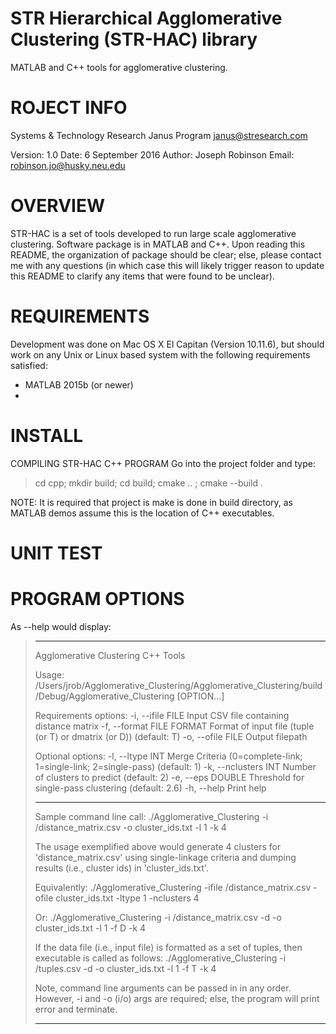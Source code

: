 STR Hierarchical Agglomerative Clustering (STR-HAC) library
============================================================
MATLAB and C++ tools for agglomerative clustering.

ROJECT INFO
============

Systems & Technology Research
Janus Program <janus@stresearch.com>

Version: 1.0
Date:    6 September 2016
Author: Joseph Robinson
Email: robinson.jo@husky.neu.edu

OVERVIEW
============

STR-HAC is a set of tools developed to run large scale agglomerative clustering.
Software package is in MATLAB and C++. Upon reading this README, the organization of package
should be clear; else, please contact me with any questions (in which case this will likely 
trigger reason to update this README to clarify any items that were found to be unclear).

REQUIREMENTS
============
Development was done on Mac OS X El Capitan (Version 10.11.6), but should work on any Unix or Linux based system with the following requirements satisfied:

- MATLAB 2015b (or newer)
- 

INSTALL
============
COMPILING STR-HAC C++ PROGRAM
Go into the project folder and type:
>  cd cpp; mkdir build; cd build; cmake .. ; cmake --build .

NOTE: It is required that project is make is done in build directory, as MATLAB demos assume this is the location of C++ executables.

UNIT TEST
=============






PROGRAM OPTIONS
================
As --help would display:
> ************************************************************************
> Agglomerative Clustering C++ Tools
> 
> Usage:
> /Users/jrob/Agglomerative_Clustering/Agglomerative_Clustering/build/Debug/Agglomerative_Clustering [OPTION...]
> 
> Requirements options:
> -i, --ifile     FILE          Input CSV file containing distance matrix
> -f, --format     FILE FORMAT  Format of input file (tuple (or T) or dmatrix (or D)) (default: T)
> -o, --ofile     FILE          Output filepath
> 
> Optional options:
> -l, --ltype     INT     Merge Criteria (0=complete-link; 1=single-link; 2=single-pass) (default: 1)
> -k, --nclusters INT     Number of clusters to predict (default: 2)
> -e, --eps       DOUBLE  Threshold for single-pass clustering (default: 2.6)
> -h, --help              Print help
> ************************************************************************
> 
> Sample command line call:
> ./Agglomerative_Clustering -i <DATADIR>/distance_matrix.csv -o <OUTDIR>cluster_ids.txt -l 1 -k 4
> 
> The usage exemplified above would generate 4 clusters for 'distance_matrix.csv' using single-linkage criteria and dumping results (i.e., cluster ids) in 'cluster_ids.txt'.
> 
> Equivalently:
> ./Agglomerative_Clustering -ifile <DATADIR>/distance_matrix.csv -ofile <OUTDIR>cluster_ids.txt -ltype 1 -nclusters 4
> 
> Or:
> ./Agglomerative_Clustering -i <DATADIR>/distance_matrix.csv -d <OUTBIN> -o cluster_ids.txt -l 1 -f D -k 4
>
> 
> If the data file (i.e., input file) is formatted as a set of tuples, then executable is called as follows:
> ./Agglomerative_Clustering -i <DATADIR>/tuples.csv -d <OUTBIN> -o cluster_ids.txt -l 1 -f T -k 4
>
> Note, command line arguments can be passed in in any order. However, -i and -o (i/o) args are required; else, the program will print error and terminate.
> 
> ************************************************************************
